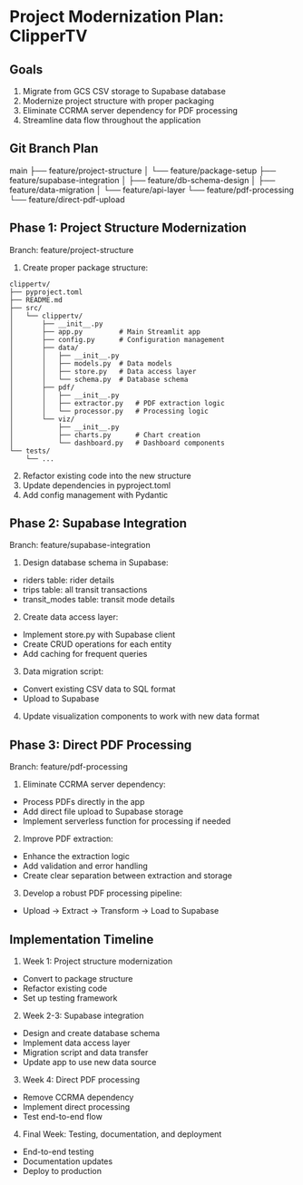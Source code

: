 # Project Modernization Plan: ClipperTV

## Goals

1. Migrate from GCS CSV storage to Supabase database
2. Modernize project structure with proper packaging
3. Eliminate CCRMA server dependency for PDF processing
4. Streamline data flow throughout the application

## Git Branch Plan

main
├── feature/project-structure
│   └── feature/package-setup
├── feature/supabase-integration
│   ├── feature/db-schema-design
│   ├── feature/data-migration
│   └── feature/api-layer
└── feature/pdf-processing
    └── feature/direct-pdf-upload

## Phase 1: Project Structure Modernization

Branch: feature/project-structure

1. Create proper package structure:

```
clippertv/
├── pyproject.toml
├── README.md
├── src/
│   └── clippertv/
│       ├── __init__.py
│       ├── app.py         # Main Streamlit app
│       ├── config.py      # Configuration management
│       ├── data/
│       │   ├── __init__.py
│       │   ├── models.py  # Data models
│       │   ├── store.py   # Data access layer
│       │   └── schema.py  # Database schema
│       ├── pdf/
│       │   ├── __init__.py
│       │   ├── extractor.py   # PDF extraction logic
│       │   └── processor.py   # Processing logic
│       └── viz/
│           ├── __init__.py
│           ├── charts.py      # Chart creation
│           └── dashboard.py   # Dashboard components
└── tests/
    └── ...
```

2. Refactor existing code into the new structure
3. Update dependencies in pyproject.toml
4. Add config management with Pydantic

## Phase 2: Supabase Integration

Branch: feature/supabase-integration

1. Design database schema in Supabase:
  - riders table: rider details
  - trips table: all transit transactions
  - transit_modes table: transit mode details
2. Create data access layer:
  - Implement store.py with Supabase client
  - Create CRUD operations for each entity
  - Add caching for frequent queries
3. Data migration script:
  - Convert existing CSV data to SQL format
  - Upload to Supabase
4. Update visualization components to work with new data format

## Phase 3: Direct PDF Processing

Branch: feature/pdf-processing

1. Eliminate CCRMA server dependency:
  - Process PDFs directly in the app
  - Add direct file upload to Supabase storage
  - Implement serverless function for processing if needed
2. Improve PDF extraction:
  - Enhance the extraction logic
  - Add validation and error handling
  - Create clear separation between extraction and storage
3. Develop a robust PDF processing pipeline:
  - Upload → Extract → Transform → Load to Supabase

## Implementation Timeline

1. Week 1: Project structure modernization
  - Convert to package structure
  - Refactor existing code
  - Set up testing framework
2. Week 2-3: Supabase integration
  - Design and create database schema
  - Implement data access layer
  - Migration script and data transfer
  - Update app to use new data source
3. Week 4: Direct PDF processing
  - Remove CCRMA dependency
  - Implement direct processing
  - Test end-to-end flow
4. Final Week: Testing, documentation, and deployment
  - End-to-end testing
  - Documentation updates
  - Deploy to production
